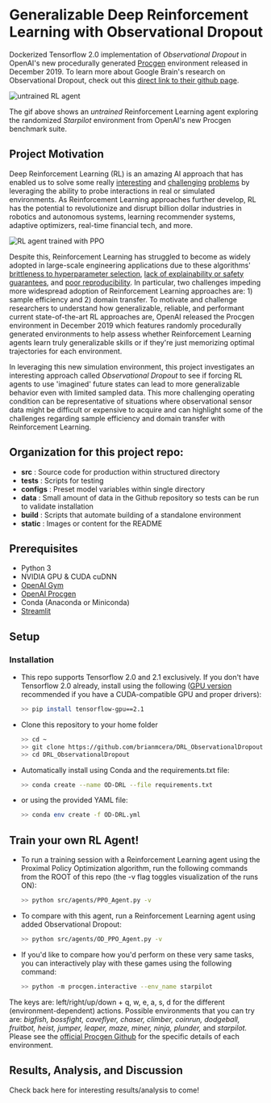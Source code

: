 # Generalizable Deep Reinforcement Learning with Observational Dropout
Dockerized Tensorflow 2.0 implementation of *Observational Dropout* in OpenAI's new procedurally generated [Procgen](https://openai.com/blog/procgen-benchmark/) environment released in December 2019. To learn more about Google Brain's research on Observational Dropout, check out this [direct link to their github page](https://learningtopredict.github.io/ "Observational Dropout"). 

![untrained RL agent](https://github.com/brianmcera/DRL_ObservationalDropout/blob/master/static/RL1.gif) 

The gif above shows an _untrained_ Reinforcement Learning agent exploring the randomized *Starpilot* environment from OpenAI's new Procgen benchmark suite.

## Project Motivation
Deep Reinforcement Learning (RL) is an amazing AI approach that has enabled us to solve some really [interesting](https://openai.com/blog/emergent-tool-use/) and [challenging](https://deepmind.com/research/case-studies/alphago-the-story-so-far) [problems](https://openai.com/blog/openai-five/) by leveraging the ability to probe interactions in real or simulated environments. As Reinforcement Learning approaches further develop, RL has the potential to revolutionize and disrupt billion dollar industries in robotics and autonomous systems, learning recommender systems, adaptive optimizers, real-time financial tech, and more.

![RL agent trained with PPO](https://github.com/brianmcera/DRL_ObservationalDropout/blob/master/static/RL2.gif)

Despite this, Reinforcement Learning has struggled to become as widely adopted in large-scale engineering applications due to these algorithms' [brittleness to hyperparameter selection](https://arxiv.org/abs/1811.02553), [lack of explainability or safety guarantees](https://arxiv.org/abs/1606.06565), and [poor reproducibility](https://arxiv.org/abs/1904.12901). In particular, two challenges impeding more widespread adoption of Reinforcement Learning approaches are: 1) sample efficiency and 2) domain transfer. To motivate and challenge researchers to understand how generalizable, reliable, and performant current state-of-the-art RL approaches are, OpenAI released the Procgen environment in December 2019 which features randomly procedurally generated environments to help assess whether Reinforcement Learning agents learn truly generalizable skills or if they're just memorizing optimal trajectories for each environment.

In leveraging this new simulation environment, this project investigates an interesting approach called *Observational Dropout* to see if forcing RL agents to use 'imagined' future states can lead to more generalizable behavior even with limited sampled data. This more challenging operating condition can be representative of situations where observational sensor data might be difficult or expensive to acquire and can highlight some of the challenges regarding sample efficiency and domain transfer with Reinforcement Learning.

## Organization for this project repo:
- **src** : Source code for production within structured directory
- **tests** : Scripts for testing 
- **configs** : Preset model variables within single directory 
- **data** : Small amount of data in the Github repository so tests can be run to validate installation
- **build** : Scripts that automate building of a standalone environment
- **static** : Images or content for the README 

## Prerequisites
- Python 3
- NVIDIA GPU & CUDA cuDNN
- [OpenAI Gym](https://gym.openai.com/)
- [OpenAI Procgen](https://openai.com/blog/procgen-benchmark/)
- Conda (Anaconda or Miniconda)
- [Streamlit](https://www.streamlit.io/)

## Setup
### Installation
- This repo supports Tensorflow 2.0 and 2.1 exclusively. If you don't have Tensorflow 2.0 already, install using the following ([GPU version](https://www.tensorflow.org/install/gpu) recommended if you have a CUDA-compatible GPU and proper drivers):
    ```bash
    >> pip install tensorflow-gpu==2.1  
    ```
- Clone this repository to your home folder
    ```bash
    >> cd ~
    >> git clone https://github.com/brianmcera/DRL_ObservationalDropout.git
    >> cd DRL_ObservationalDropout
    ```
- Automatically install using Conda and the requirements.txt file: 
    ```bash
    >> conda create --name OD-DRL --file requirements.txt
    ```
- or using the provided YAML file:
    ```bash
    >> conda env create -f OD-DRL.yml
    ```

## Train your own RL Agent!
- To run a training session with a Reinforcement Learning agent using the Proximal Policy Optimization algorithm, run the following commands from the ROOT of this repo (the -v flag toggles visualization of the runs ON):
    ```bash
    >> python src/agents/PPO_Agent.py -v
    ```
- To compare with this agent, run a Reinforcement Learning agent using added Observational Dropout:
    ```bash
    >> python src/agents/OD_PPO_Agent.py -v
    ```
- If you'd like to compare how you'd perform on these very same tasks, you can interactively play with these games using the following command:
    ```bash
    >> python -m procgen.interactive --env_name starpilot
    ```
The keys are: left/right/up/down + q, w, e, a, s, d for the different (environment-dependent) actions. 
Possible environments that you can try are:
   *bigfish, bossfight, caveflyer, chaser, climber, coinrun, dodgeball, fruitbot, heist, jumper, leaper, maze, miner, ninja, plunder,* and *starpilot.* Please see the [official Procgen Github](https://github.com/openai/procgen) for the specific details of each environment.
   
## Results, Analysis, and Discussion
Check back here for interesting results/analysis to come!

